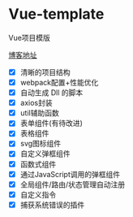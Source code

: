 # Vue-template
Vue项目模版

[博客地址](https://juejin.im/post/5c76843af265da2ddd4a6dd0)

* [x] 清晰的项目结构
* [x] webpack配置+性能优化
* [x] 自动生成 Dll 的脚本
* [x] axios封装
* [x] util辅助函数
* [x] 表单组件(有待改进)
* [x] 表格组件
* [x] svg图标组件
* [x] 自定义弹框组件
* [x] 函数式组件
* [x] 通过JavaScript调用的弹框组件
* [x] 全局组件/路由/状态管理自动注册
* [x] 自定义指令
* [x] 捕获系统错误的插件
